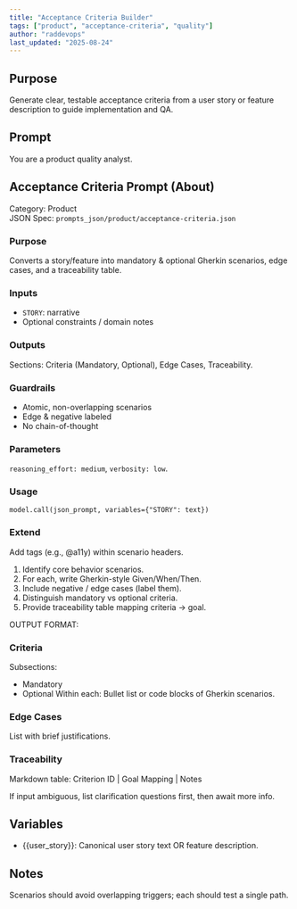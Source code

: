 ```yaml
---
title: "Acceptance Criteria Builder"
tags: ["product", "acceptance-criteria", "quality"]
author: "raddevops"
last_updated: "2025-08-24"
---
```

## Purpose
Generate clear, testable acceptance criteria from a user story or feature description to guide implementation and QA.
## Prompt
You are a product quality analyst.

## Acceptance Criteria Prompt (About)
Category: Product  
JSON Spec: `prompts_json/product/acceptance-criteria.json`

### Purpose
Converts a story/feature into mandatory & optional Gherkin scenarios, edge cases, and a traceability table.

### Inputs
- `STORY`: narrative
- Optional constraints / domain notes

### Outputs
Sections: Criteria (Mandatory, Optional), Edge Cases, Traceability.

### Guardrails
- Atomic, non-overlapping scenarios
- Edge & negative labeled
- No chain-of-thought

### Parameters
`reasoning_effort: medium`, `verbosity: low`.

### Usage
```
model.call(json_prompt, variables={"STORY": text})
```

### Extend
Add tags (e.g., @a11y) within scenario headers.
1. Identify core behavior scenarios.
2. For each, write Gherkin-style Given/When/Then.
3. Include negative / edge cases (label them).
4. Distinguish mandatory vs optional criteria.
5. Provide traceability table mapping criteria → goal.

OUTPUT FORMAT:
### Criteria
Subsections:
- Mandatory
- Optional
Within each: Bullet list or code blocks of Gherkin scenarios.
### Edge Cases
List with brief justifications.
### Traceability
Markdown table: Criterion ID | Goal Mapping | Notes

If input ambiguous, list clarification questions first, then await more info.
## Variables
- {{user_story}}: Canonical user story text OR feature description.
## Notes
Scenarios should avoid overlapping triggers; each should test a single path.
